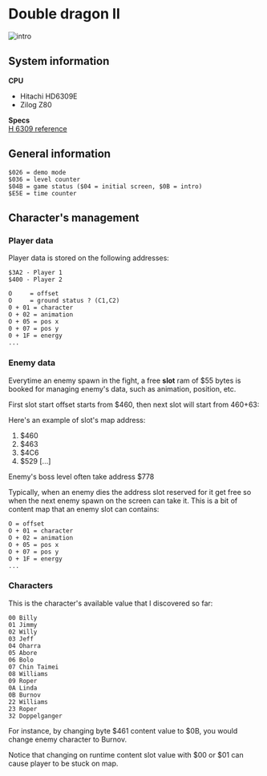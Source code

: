 # Double dragon II

![intro](https://github.com/user-attachments/assets/fcf78f78-c200-42dd-b9b3-0784a8dd53e8)

## System information

**CPU**
* Hitachi HD6309E
* Zilog Z80

**Specs**<br>
[H 6309 reference](../specs/Motorola%206809%20and%20Hitachi%206309%20Programming%20Reference%20(Darren%20Atkinson).pdf)

## General information

```
$026 = demo mode
$036 = level counter
$04B = game status ($04 = initial screen, $0B = intro)
$E5E = time counter
```

## Character's management

### Player data

Player data is stored on the following addresses:

```
$3A2 - Player 1
$400 - Player 2
```

```
O     = offset
O     = ground status ? (C1,C2)
0 + 01 = character
O + 02 = animation
O + 05 = pos x
0 + 07 = pos y
0 + 1F = energy
...
```

### Enemy data

Everytime an enemy spawn in the fight, a free **slot** ram of $55 bytes is booked for managing enemy's data, such as animation, position, etc.

First slot start offset starts from $460, then next slot will start from $460+$63:

Here's an example of slot's map address:

1. $460
2. $463
3. $4C6
4. $529
[...]

Enemy's boss level often take address $778

Typically, when an enemy dies the address slot reserved for it get free so when the next enemy spawn on the screen can take it.
This is a bit of content map that an enemy slot can contains:

```
O = offset
O + 01 = character
O + 02 = animation
O + 05 = pos x
O + 07 = pos y
O + 1F = energy
...
```

### Characters

This is the character's available value that I discovered so far:

```
00 Billy
01 Jimmy
02 Willy
03 Jeff
04 Oharra
05 Abore
06 Bolo
07 Chin Taimei
08 Williams
09 Roper
0A Linda 
0B Burnov
22 Williams
23 Roper
32 Doppelganger
```

For instance, by changing byte $461 content value to $0B, you would change enemy character to Burnov.

Notice that changing on runtime content slot value with $00 or $01 can cause player to be stuck on map.




